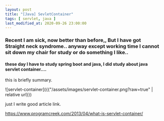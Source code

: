 ```yaml
---
layout: post
title: "[Java] SevletContainer"
tags: [ servlet, java ]
last_modified_at: 2020-09-26 23:00:00
---
```


### Recent I am sick, now better than before,, But I have got Straight neck syndrome.. anyway except working time I cannot sit down my chair for study or do something I like..<br>

#### these day I have to study spring boot and java, I did study about java servlet container....

this is briefly summary.

![servlet-container]({{"/assets/images/servlet-container.png?raw=true" | relative url}})



just I write good article link.

https://www.programcreek.com/2013/04/what-is-servlet-container/
